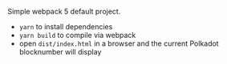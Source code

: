 Simple webpack 5 default project.

- `yarn` to install dependencies
- `yarn build` to compile via webpack
- open `dist/index.html` in a browser and the current Polkadot blocknumber will display
